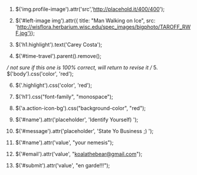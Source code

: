 1. $('img.profile-image').attr('src','http://placehold.it/400/400');

2. $('#left-image img').attr({ title: "Man Walking on Ice", src: 'http://wisflora.herbarium.wisc.edu/spec_images/bigphoto/TAROFF_RWF.jpg'});

3. $('h1.highlight').text('Carey Costa');

4. $('#time-travel').parent().remove();

*/ not sure if this one is 100% correct, will return to revise it /*
5. $('body').css('color', 'red');

6. $('.highlight').css('color', 'red');

7. $('h1').css("font-family", "monospace");

8. $('a.action-icon-bg').css("background-color", "red");

9. $('#name').attr('placeholder', 'Identify Yourself) ');

10. $('#message').attr('placeholder', 'State Yo Business ;) ');

11. $('#name').attr('value', "your nemesis");

12. $('#email').attr('value', "koalathebear@gmail.com");

13. $('#submit').attr('value', "en garde!!!");

